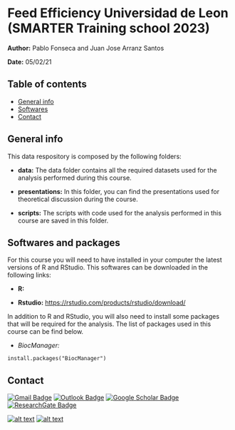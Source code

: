 # Feed Efficiency Universidad de Leon (SMARTER Training school 2023)

**Author:** Pablo Fonseca and Juan Jose Arranz Santos

**Date:** 05/02/21

## Table of contents
* [General info](#general-info)
* [Softwares](#softwares-and-packages)
* [Contact](#contact)

## General info


This data respository is composed by the following folders:

- **data:** The data folder contains all the required datasets used for the analysis performed during this course.

- **presentations:** In this folder, you can find the presentations used for theoretical discussion during the course.

- **scripts:** The scripts with code used for the analysis performed in this course are saved in this folder.

## Softwares and packages

For this course you will need to have installed in your computer the latest versions of R and RStudio. This softwares can be downloaded in the following links:

- **R:** 

- **Rstudio:** https://rstudio.com/products/rstudio/download/

In addition to R and RStudio, you will also need to install some packages that will be required for the analysis. The list of packages used in this course can be find below. 

- *BiocManager:* 

```{r global_options, include = FALSE}
install.packages("BiocManager")
```

## Contact

[![Gmail Badge](https://img.shields.io/badge/-pablofonseca.bio@gmail.com-c14438?style=flat-square&logo=Gmail&logoColor=white&link=mailto:pablofonseca.bio@gmail.com)](mailto:pablofonseca.bio@gmail.com)
[![Outlook Badge](https://img.shields.io/badge/-pfonseca@uoguelph.ca-0078d4?style=flat-square&logo=microsoft-outlook&logoColor=white&link=mailto:pfonseca@uoguelph.ca)](mailto:pfonseca@uoguelph.ca)
[![Google Scholar Badge](https://img.shields.io/badge/Google-Scholar-lightgrey)](https://scholar.google.com/citations?user=1VUm8EIAAAAJ&hl=pt-BR)
[![ResearchGate Badge](https://img.shields.io/badge/Research-Gate-9cf)](https://www.researchgate.net/profile/Pablo_Fonseca2)

<!-- display the social media buttons in your README -->

[![alt text][1.1]][1]
[![alt text][6.1]][6]


<!-- links to social media icons -->
<!-- no need to change these -->

<!-- icons with padding -->

[1.1]: http://i.imgur.com/tXSoThF.png (twitter icon with padding)
[6.1]: http://i.imgur.com/0o48UoR.png (github icon with padding)

<!-- icons without padding -->

[1.2]: http://i.imgur.com/wWzX9uB.png (twitter icon without padding)
[6.2]: http://i.imgur.com/9I6NRUm.png (github icon without padding)


<!-- links to your social media accounts -->
<!-- update these accordingly -->

[1]: http://www.twitter.com/pablo_bio
[6]: http://www.github.com/pablobio

<!-- Please don't remove this: Grab your social icons from https://github.com/carlsednaoui/gitsocial -->
